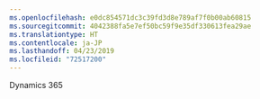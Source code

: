 ```yaml
---
ms.openlocfilehash: e0dc854571dc3c39fd3d8e789af7f0b00ab60815
ms.sourcegitcommit: 4042388fa5e7ef50bc59f9e35df330613fea29ae
ms.translationtype: HT
ms.contentlocale: ja-JP
ms.lasthandoff: 04/23/2019
ms.locfileid: "72517200"
---
```

Dynamics 365